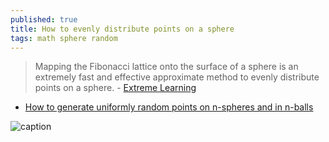 ```yaml
---
published: true
title: How to evenly distribute points on a sphere
tags: math sphere random
---
```

> Mapping the Fibonacci lattice onto the surface of a sphere is an extremely fast and effective approximate method to evenly distribute points on a sphere. - [Extreme Learning](http://extremelearning.com.au/how-to-evenly-distribute-points-on-a-sphere-more-effectively-than-the-canonical-fibonacci-lattice/)

- [How to generate uniformly random points
on n-spheres and in n-balls](http://extremelearning.com.au/how-to-generate-uniformly-random-points-on-n-spheres-and-n-balls/)

![caption](https://secureservercdn.net/50.62.88.172/cnc.a6a.myftpupload.com/wp-content/uploads/2020/06/Offset-Fibonacci-Lattices-v2-1024x1024.jpg)
